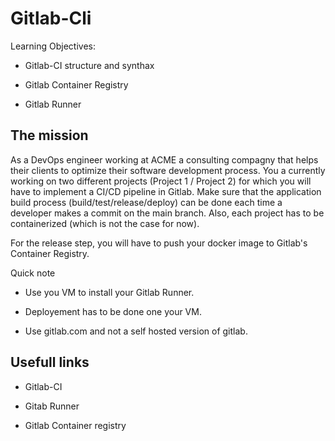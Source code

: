 # Gitlab-Cli

Learning Objectives:

- Gitlab-CI structure and synthax
  
- Gitlab Container Registry

- Gitlab Runner

## The mission

As a DevOps engineer working at ACME a consulting compagny that helps their clients to optimize their software development process. You a currently working on two different projects (Project 1 / Project 2) for which you will have to implement a CI/CD pipeline in Gitlab. Make sure that the application build process (build/test/release/deploy) can be done each time a developer makes a commit on the main branch. Also, each project has to be containerized (which is not the case for now).

For the release step, you will have to push your docker image to Gitlab's Container Registry.

Quick note

- Use you VM to install your Gitlab Runner.
  
- Deployement has to be done one your VM.
  
- Use gitlab.com and not a self hosted version of gitlab.

## Usefull links

- Gitlab-CI
  
- Gitab Runner

- Gitlab Container registry
